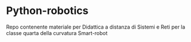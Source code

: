 # Python-robotics
Repo contenente materiale per Didattica a distanza di Sistemi e Reti per la classe quarta della curvatura Smart-robot
